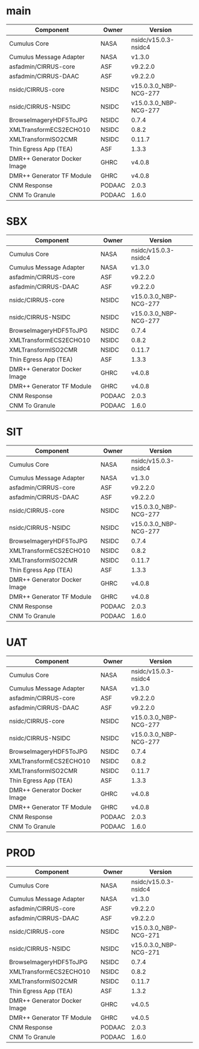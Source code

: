 # main

| Component | Owner | Version |
| -- | -- | -- |
| Cumulus Core | NASA | nsidc/v15.0.3-nsidc4 |
| Cumulus Message Adapter | NASA | v1.3.0 |
| asfadmin/CIRRUS-core | ASF | v9.2.2.0 |
| asfadmin/CIRRUS-DAAC | ASF | v9.2.2.0 |
| nsidc/CIRRUS-core | NSIDC | v15.0.3.0_NBP-NCG-277 |
| nsidc/CIRRUS-NSIDC | NSIDC | v15.0.3.0_NBP-NCG-277 |
| BrowseImageryHDF5ToJPG | NSIDC | 0.7.4 |
| XMLTransformECS2ECHO10 | NSIDC | 0.8.2 |
| XMLTransformISO2CMR | NSIDC | 0.11.7 |
| Thin Egress App (TEA) | ASF | 1.3.3 |
| DMR++ Generator Docker Image | GHRC | v4.0.8 |
| DMR++ Generator TF Module | GHRC | v4.0.8 |
| CNM Response | PODAAC | 2.0.3 |
| CNM To Granule | PODAAC | 1.6.0 |

# SBX

| Component | Owner | Version |
| -- | -- | -- |
| Cumulus Core | NASA | nsidc/v15.0.3-nsidc4 |
| Cumulus Message Adapter | NASA | v1.3.0 |
| asfadmin/CIRRUS-core | ASF | v9.2.2.0 |
| asfadmin/CIRRUS-DAAC | ASF | v9.2.2.0 |
| nsidc/CIRRUS-core | NSIDC | v15.0.3.0_NBP-NCG-277 |
| nsidc/CIRRUS-NSIDC | NSIDC | v15.0.3.0_NBP-NCG-277 |
| BrowseImageryHDF5ToJPG | NSIDC | 0.7.4 |
| XMLTransformECS2ECHO10 | NSIDC | 0.8.2 |
| XMLTransformISO2CMR | NSIDC | 0.11.7 |
| Thin Egress App (TEA) | ASF | 1.3.3 |
| DMR++ Generator Docker Image | GHRC | v4.0.8 |
| DMR++ Generator TF Module | GHRC | v4.0.8 |
| CNM Response | PODAAC | 2.0.3 |
| CNM To Granule | PODAAC | 1.6.0 |

# SIT

| Component | Owner | Version |
| -- | -- | -- |
| Cumulus Core | NASA | nsidc/v15.0.3-nsidc4 |
| Cumulus Message Adapter | NASA | v1.3.0 |
| asfadmin/CIRRUS-core | ASF | v9.2.2.0 |
| asfadmin/CIRRUS-DAAC | ASF | v9.2.2.0 |
| nsidc/CIRRUS-core | NSIDC | v15.0.3.0_NBP-NCG-277 |
| nsidc/CIRRUS-NSIDC | NSIDC | v15.0.3.0_NBP-NCG-277 |
| BrowseImageryHDF5ToJPG | NSIDC | 0.7.4 |
| XMLTransformECS2ECHO10 | NSIDC | 0.8.2 |
| XMLTransformISO2CMR | NSIDC | 0.11.7 |
| Thin Egress App (TEA) | ASF | 1.3.3 |
| DMR++ Generator Docker Image | GHRC | v4.0.8 |
| DMR++ Generator TF Module | GHRC | v4.0.8 |
| CNM Response | PODAAC | 2.0.3 |
| CNM To Granule | PODAAC | 1.6.0 |

# UAT

| Component | Owner | Version |
| -- | -- | -- |
| Cumulus Core | NASA | nsidc/v15.0.3-nsidc4 |
| Cumulus Message Adapter | NASA | v1.3.0 |
| asfadmin/CIRRUS-core | ASF | v9.2.2.0 |
| asfadmin/CIRRUS-DAAC | ASF | v9.2.2.0 |
| nsidc/CIRRUS-core | NSIDC | v15.0.3.0_NBP-NCG-277 |
| nsidc/CIRRUS-NSIDC | NSIDC | v15.0.3.0_NBP-NCG-277 |
| BrowseImageryHDF5ToJPG | NSIDC | 0.7.4 |
| XMLTransformECS2ECHO10 | NSIDC | 0.8.2 |
| XMLTransformISO2CMR | NSIDC | 0.11.7 |
| Thin Egress App (TEA) | ASF | 1.3.3 |
| DMR++ Generator Docker Image | GHRC | v4.0.8 |
| DMR++ Generator TF Module | GHRC | v4.0.8 |
| CNM Response | PODAAC | 2.0.3 |
| CNM To Granule | PODAAC | 1.6.0 |

# PROD

| Component | Owner | Version |
| -- | -- | -- |
| Cumulus Core | NASA | nsidc/v15.0.3-nsidc4 |
| Cumulus Message Adapter | NASA | v1.3.0 |
| asfadmin/CIRRUS-core | ASF | v9.2.2.0 |
| asfadmin/CIRRUS-DAAC | ASF | v9.2.2.0 |
| nsidc/CIRRUS-core | NSIDC | v15.0.3.0_NBP-NCG-271 |
| nsidc/CIRRUS-NSIDC | NSIDC | v15.0.3.0_NBP-NCG-271 |
| BrowseImageryHDF5ToJPG | NSIDC | 0.7.4 |
| XMLTransformECS2ECHO10 | NSIDC | 0.8.2 |
| XMLTransformISO2CMR | NSIDC | 0.11.7 |
| Thin Egress App (TEA) | ASF | 1.3.2 |
| DMR++ Generator Docker Image | GHRC | v4.0.5 |
| DMR++ Generator TF Module | GHRC | v4.0.5 |
| CNM Response | PODAAC | 2.0.3 |
| CNM To Granule | PODAAC | 1.6.0 |